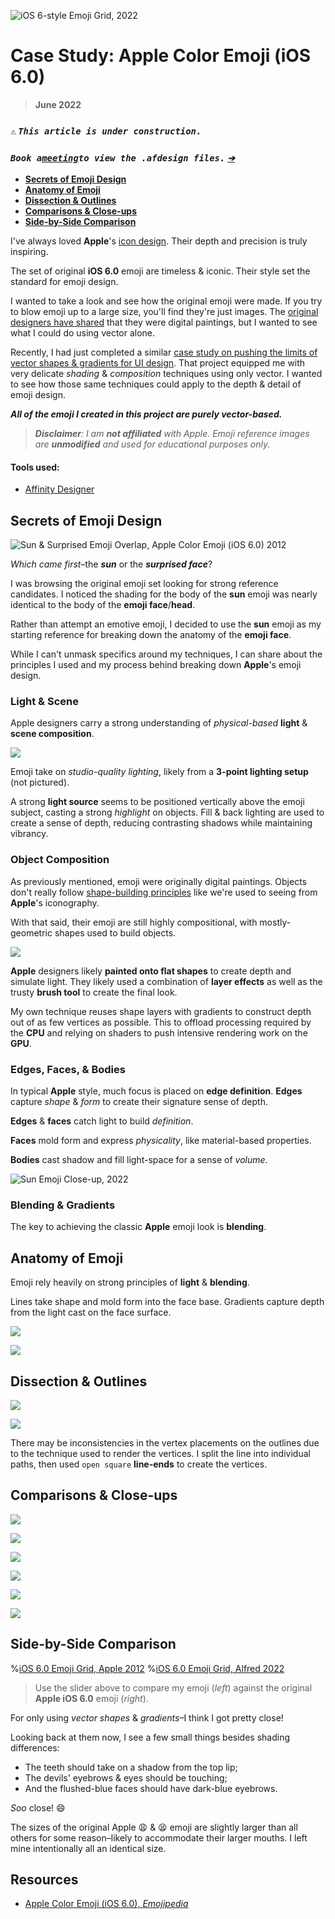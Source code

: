 ![_iOS 6-style Emoji Grid, **2022**_](/public/photos/spaceboy3000/ios6-emoji-grid.png)

# Case Study: Apple Color Emoji (iOS 6.0)

> **June 2022**

### `⚠️` **_`This article is under construction.`_**

### **_`Book a`[`meeting`](# "Calendly – Alfred R. Duarte")`to view the .afdesign files.` [`➔`](# "Calendly – Alfred R. Duarte")_**

- [**Secrets of Emoji Design**](#secrets-of-emoji-design)
- [**Anatomy of Emoji**](#anatomy-of-emoji)
- [**Dissection & Outlines**](#dissection-outlines)
- [**Comparisons & Close-ups**](#comparisons-close-ups)
- [**Side-by-Side Comparison**](#side-by-side-comparison)

I've always loved **Apple**'s [icon design](https://developer.apple.com/design/human-interface-guidelines/icons "Apple Human Interface Guidelines: Icons"). Their depth and precision is truly inspiring.

The set of original **iOS 6.0** emoji are timeless & iconic. Their style set the standard for emoji design.

I wanted to take a look and see how the original emoji were made. If you try to blow emoji up to a large size, you'll find they're just images. The [original designers have shared](https://blog.emojipedia.org/who-created-the-original-apple-emoji-set/ "Who Created The Original Apple Emoji Set? – Emojipedia") that they were digital paintings, but I wanted to see what I could do using vector alone.

Recently, I had just completed a similar [case study on pushing the limits of vector shapes & gradients for UI design](#). That project equipped me with very delicate _shading_ & _composition_ techniques using only vector. I wanted to see how those same techniques could apply to the depth & detail of emoji design.

**_All of the emoji I created in this project are purely vector-based._**

> _**Disclaimer**: I am **not affiliated** with Apple. Emoji reference images are **unmodified** and used for educational purposes only._

#### Tools used:

- [Affinity Designer](https://affinity.serif.com/en-us/designer/)

## Secrets of Emoji Design

![_[Sun](https://emojipedia.org/apple/ios-6.0/sun "Sun on Apple iOS 6.0 – Emojipedia") & [Surprised](https://emojipedia.org/apple/ios-6.0/face-with-open-mouth "Surprised Face with Open Mouth on Apple iOS 6.0 – Emojipedia") Emoji Overlap, **Apple Color Emoji (iOS 6.0) 2012**_](/public/photos/spaceboy3000/emoji-overlap-sun-surprised.png)

_Which came first_–the **_sun_** or the **_surprised face_**?

I was browsing the original emoji set looking for strong reference candidates. I noticed the shading for the body of the **sun** emoji was nearly identical to the body of the **emoji face**/**head**.

Rather than attempt an emotive emoji, I decided to use the **sun** emoji as my starting reference for breaking down the anatomy of the **emoji face**.

While I can't unmask specifics around my techniques, I can share about the principles I used and my process behind breaking down **Apple**'s emoji design.

### Light & Scene

Apple designers carry a strong understanding of _physical-based_ **light** & **scene composition**.

![](/public/photos/spaceboy3000/emoji-scene-composition.png)

Emoji take on _studio-quality lighting_, likely from a **3-point lighting setup** (not pictured).

A strong **light source** seems to be positioned vertically above the emoji subject, casting a strong _highlight_ on objects. Fill & back lighting are used to create a sense of depth, reducing contrasting shadows while maintaining vibrancy.

### Object Composition

As previously mentioned, emoji were originally digital paintings. Objects don't really follow [shape-building principles](https://helpx.adobe.com/illustrator/using/building-new-shapes-using-shape.html#shape-builder "Build new shapes with Shaper and Shape Builder tools – Adobe Illustrator Help") like we're used to seeing from **Apple**'s iconography.

With that said, their emoji are still highly compositional, with mostly-geometric shapes used to build objects.

![](/public/photos/spaceboy3000/emoji-dissection-sun.png)

**Apple** designers likely **painted onto flat shapes** to create depth and simulate light. They likely used a combination of **layer effects** as well as the trusty **brush tool** to create the final look.

My own technique reuses shape layers with gradients to construct depth out of as few vertices as possible. This to offload processing required by the **CPU** and relying on shaders to push intensive rendering work on the **GPU**.

### Edges, Faces, & Bodies

In typical **Apple** style, much focus is placed on **edge definition**. **Edges** capture _shape_ & _form_ to create their signature sense of depth.

**Edges** & **faces** catch light to build _definition_.

**Faces** mold form and express _physicality_, like material-based properties.

**Bodies** cast shadow and fill light-space for a sense of _volume_.

![_Sun Emoji Close-up, **2022**_](/public/photos/spaceboy3000/emoji-closeup-sun.png)

### Blending & Gradients

The key to achieving the classic **Apple** emoji look is **blending**.

## Anatomy of Emoji

Emoji rely heavily on strong principles of **light** & **blending**.

Lines take shape and mold form into the face base. Gradients capture depth from the light cast on the face surface.

![](/public/photos/spaceboy3000/emoji-anatomy.png)

![](/public/photos/spaceboy3000/emoji-face-anatomy.png)

## Dissection & Outlines

![](/public/photos/spaceboy3000/emoji-dissection-smiling.png)

![](/public/photos/spaceboy3000/emoji-outlines-hundred.png)

There may be inconsistencies in the vertex placements on the outlines due to the technique used to render the vertices. I split the line into individual paths, then used `open square` **line-ends** to create the vertices.

## Comparisons & Close-ups

![](/public/photos/spaceboy3000/emoji-comparison-alien.png)

![](/public/photos/spaceboy3000/emoji-comparison-crying.png)

![](/public/photos/spaceboy3000/emoji-comparison-angry.png)

![](/public/photos/spaceboy3000/emoji-comparison-finger.png)

![](/public/photos/spaceboy3000/emoji-comparison-party.png)

![](/public/photos/spaceboy3000/emoji-closeup-sunglasses.png)

## Side-by-Side Comparison

%[iOS 6.0 Emoji Grid, Apple 2012](/public/photos/spaceboy3000/ios6-emoji-grid-apple.png)
%[iOS 6.0 Emoji Grid, Alfred 2022](/public/photos/spaceboy3000/ios6-emoji-grid-alfred.png)

> Use the slider above to compare my emoji (_left_) against the original **Apple iOS 6.0** emoji (_right_).

For only using _vector shapes_ & _gradients_–I think I got pretty close!

Looking back at them now, I see a few small things besides shading differences:

- The teeth should take on a shadow from the top lip;
- The devils' eyebrows & eyes should be touching;
- And the flushed-blue faces should have dark-blue eyebrows.

_Soo_ close! 😄

The sizes of the original Apple 😩 & 😫 emoji are slightly larger than all others for some reason–likely to accommodate their larger mouths. I left mine intentionally all an identical size.

## Resources

- [Apple Color Emoji (iOS 6.0), _Emojipedia_](https://emojipedia.org/apple/ios-6.0 "Apple Color Emoji (iOS 6.0) – Emojipedia")
